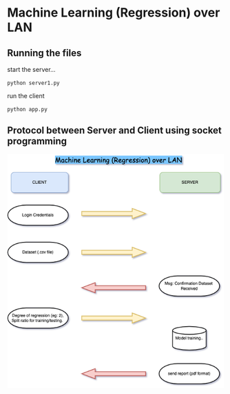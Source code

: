 # Machine Learning (Regression) over LAN
## Running the files
start the server...
```
python server1.py
```
run the client 
```
python app.py
```
## Protocol between Server and Client using socket programming

![alt Server-Client Protocol](media/mlOverLan.png)

